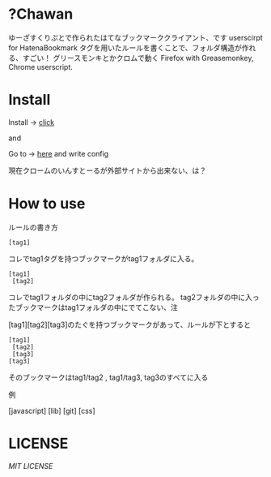 ?Chawan
===========
ゆーざすくりぷとで作られたはてなブックマーククライアント、です
userscirpt for HatenaBookmark
タグを用いたルールを書くことで、フォルダ構造が作れる、すごい！
グリースモンキとかクロムで動く
Firefox with Greasemonkey, Chrome userscript.

Install
==========

Install -> [click](https://github.com/hiroqn/chawan/raw/master/chawan.user.js)

and

Go to -> [here](http://b.hatena.ne.jp/my.name) and write config

現在クロームのいんすとーるが外部サイトから出来ない、は？

How to use
==========
ルールの書き方

    [tag1]

コレでtag1タグを持つブックマークがtag1フォルダに入る。

    [tag1]
     [tag2]

コレでtag1フォルダの中にtag2フォルダが作られる。
tag2フォルダの中に入ったブックマークはtag1フォルダの中にでてこない、注

\[tag1\]\[tag2\]\[tag3\]のたぐを持つブックマークがあって、ルールが下とすると

    [tag1]
     [tag2]
     [tag3]
    [tag3]

そのブックマークはtag1/tag2 , tag1/tag3, tag3のすべてに入る

例

\[javascript\]
 \[lib\]
\[git\]
\[css\]

LICENSE
=======
*MIT LICENSE*